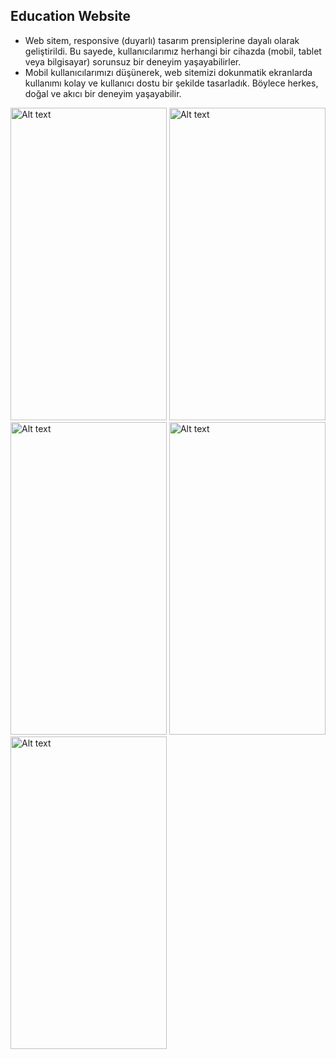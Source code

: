 ## Education Website
- Web sitem, responsive (duyarlı) tasarım prensiplerine dayalı olarak geliştirildi. Bu sayede, kullanıcılarımız herhangi bir cihazda (mobil, tablet veya bilgisayar) sorunsuz bir deneyim yaşayabilirler.
- Mobil kullanıcılarımızı düşünerek, web sitemizi dokunmatik ekranlarda kullanımı kolay ve kullanıcı dostu bir şekilde tasarladık. Böylece herkes, doğal ve akıcı bir deneyim yaşayabilir.

<img title="a title" alt="Alt text" src="https://github.com/mrvozturk/bbc_blog/assets/133267808/a2da3c7d-32dd-4dc4-8aaf-586e3a1f0bbf" width="250px" height="500px">
<img title="a title" alt="Alt text" src="https://github.com/mrvozturk/bbc_blog/assets/133267808/1a68699f-67b5-465e-aca2-da7e85cab4af"width="250px" height="500px">
<img title="a title" alt="Alt text" src="https://github.com/mrvozturk/bbc_blog/assets/133267808/a634ecca-e299-424b-b486-ad7e687189b8"width="250px" height="500px">
<img title="a title" alt="Alt text" src="https://github.com/mrvozturk/bbc_blog/assets/133267808/67bcf3b2-996f-47c8-b7de-cde32a45fec1"width="250px" height="500px">
<img title="a title" alt="Alt text" src="https://github.com/mrvozturk/bbc_blog/assets/133267808/6fc1683f-b4b0-4367-a853-03133a48e486"width="250px" height="500px">
